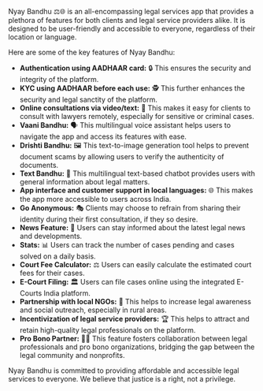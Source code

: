 

Nyay Bandhu ⚖️🌐 is an all-encompassing legal services app that provides a plethora of features for both clients and legal service providers alike. It is designed to be user-friendly and accessible to everyone, regardless of their location or language.

Here are some of the key features of Nyay Bandhu:

* **Authentication using AADHAAR card:** 🔒 This ensures the security and integrity of the platform.
* **KYC using AADHAAR before each use:** 🕵️ This further enhances the security and legal sanctity of the platform.
* **Online consultations via video/text:** 🎥 This makes it easy for clients to consult with lawyers remotely, especially for sensitive or criminal cases.
* **Vaani Bandhu:** 🗣️ This multilingual voice assistant helps users to navigate the app and access its features with ease.
* **Drishti Bandhu:** 🖼️ This text-to-image generation tool helps to prevent document scams by allowing users to verify the authenticity of documents.
* **Text Bandhu:** 💬 This multilingual text-based chatbot provides users with general information about legal matters.
* **App interface and customer support in local languages:** 🌐 This makes the app more accessible to users across India.
* **Go Anonymous:** 🎭 Clients may choose to refrain from sharing their identity during their first consultation, if they so desire.
* **News Feature:** 📰 Users can stay informed about the latest legal news and developments.
* **Stats:** 📊 Users can track the number of cases pending and cases solved on a daily basis.
* **Court Fee Calculator:** ⚖️ Users can easily calculate the estimated court fees for their cases.
* **E-Court Filing:** 🏛️ Users can file cases online using the integrated E-Courts India platform.
* **Partnership with local NGOs:** 🤝 This helps to increase legal awareness and social outreach, especially in rural areas.
* **Incentivization of legal service providers:** 🏆 This helps to attract and retain high-quality legal professionals on the platform.
* **Pro Bono Partner:** 🫱‍🫲 This feature fosters collaboration between legal professionals and pro bono organizations, bridging the gap between the legal community and nonprofits.

Nyay Bandhu is committed to providing affordable and accessible legal services to everyone. We believe that justice is a right, not a privilege.
